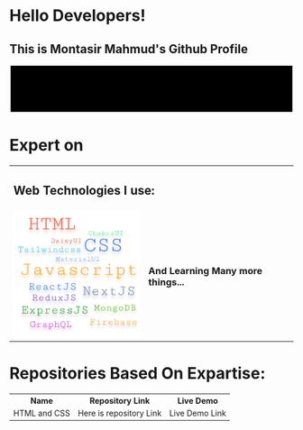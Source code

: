 <div>
  <h1>Hello Developers!</h1>
  <h2>This is Montasir Mahmud's Github Profile</h2>
  <div  align="center"><img src="https://raw.githubusercontent.com/techbeeyt/techbeeyt/e231486802e68b325816908e406dfcba39fae7e1/20220802_043948.gif" /> </div>
  <h1>Expert on</h1>
  <table>
    <tr>
      <td colspan="2"><h2>Web Technologies I use:</h2></td>
    </tr>
    <tr>
      <td>
        <img src="https://raw.githubusercontent.com/techbeeyt/techbeeyt/main/expartOn.png" witdth="250px" />
      </td>
      <td>
        <h3>And Learning Many more things...</h3>
      </td>
    </tr>
  </table>
  
  <h1>Repositories Based On Expartise:</h1>
  <table>
    <tr>
      <th>Name</th>
      <th>Repository Link</th>
      <th>Live Demo</th>
    </tr>
    <tr>
      <td>
        HTML and CSS
      </td>
      <td>
        Here is repository Link
      </td>
      <td>Live Demo Link</td>
    </tr>
  </table>
  
</div>
